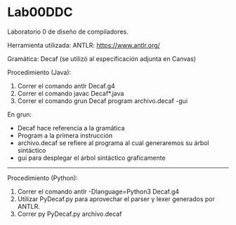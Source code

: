 # Lab00DDC
Laboratorio 0 de diseño de compiladores.

Herramienta utilizada:
ANTLR: https://www.antlr.org/

Gramática:
Decaf (se utilizó al especificación adjunta en Canvas)

Procedimiento (Java):
1. Correr el comando antlr Decaf.g4
2. Correr el comando javac Decaf*.java
3. Correr el comando grun Decaf program archivo.decaf -gui

En grun:
- Decaf hace referencia a la gramática
- Program a la primera instrucción 
- archivo.decaf se refiere al programa al cual generaremos su árbol sintáctico
- gui para desplegar el árbol sintáctico graficamente

--- 

Procedimiento (Python):
1. Correr el comando antlr -Dlanguage=Python3 Decaf.g4
2. Utilizar PyDecaf.py para aprovechar el parser y lexer generados por ANTLR.
3. Correr py PyDecaf.py archivo.decaf